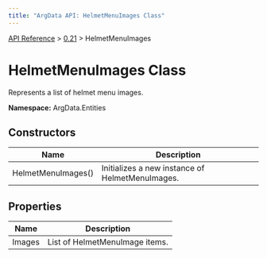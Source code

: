 ```yaml
---
title: "ArgData API: HelmetMenuImages Class"
---
```


[API Reference](/argdata/api/) &gt; [0.21](/argdata/api/0.21/) &gt; HelmetMenuImages

# HelmetMenuImages Class

Represents a list of helmet menu images.

**Namespace:** ArgData.Entities

## Constructors

<table class="table table-bordered table-striped ">
<thead>
  <tr>
    <th>Name</th>
    <th>Description</th>
  </tr>
</thead>
<tbody>
  <tr>
    <td>HelmetMenuImages()</td>
    <td>Initializes a new instance of HelmetMenuImages.</td>
  </tr>
</tbody>
</table>


## Properties

<table class="table table-bordered table-striped ">
<thead>
  <tr>
    <th>Name</th>
    <th>Description</th>
  </tr>
</thead>
<tbody>
  <tr>
    <td>Images</td>
    <td>List of HelmetMenuImage items.</td>
  </tr>
</tbody>
</table>


